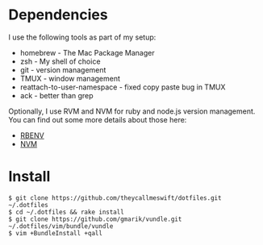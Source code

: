 # Dependencies

I use the following tools as part of my setup:

 - homebrew - The Mac Package Manager
 - zsh - My shell of choice
 - git - version management
 - TMUX - window management
 - reattach-to-user-namespace - fixed copy paste bug in TMUX
 - ack - better than grep

Optionally, I use RVM and NVM for ruby and node.js version management.  You
can find out some more details about those here:

 - [RBENV](https://github.com/rbenv/rbenv)
 - [NVM](https://github.com/creationix/nvm)

# Install

```
$ git clone https://github.com/theycallmeswift/dotfiles.git ~/.dotfiles
$ cd ~/.dotfiles && rake install
$ git clone https://github.com/gmarik/vundle.git ~/.dotfiles/vim/bundle/vundle
$ vim +BundleInstall +qall
```
